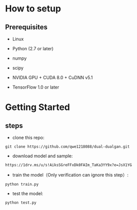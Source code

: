 # How to setup

## Prerequisites

* Linux

* Python (2.7 or later)

* numpy

* scipy

* NVIDIA GPU + CUDA 8.0 + CuDNN v5.1

* TensorFlow 1.0 or later

# Getting Started
## steps
* clone this repo:

```
git clone https://github.com/qwe1218088/dual-dualgan.git

```

* download  model and sample:

```
https://1drv.ms/u/s!AiksSGreFFxDk0FAIm_TaKa3YY9x?e=JsX1YG

```

* train the model（Only verification can ignore this step）:

```
python train.py

```

* test the model:

```
python test.py
```


